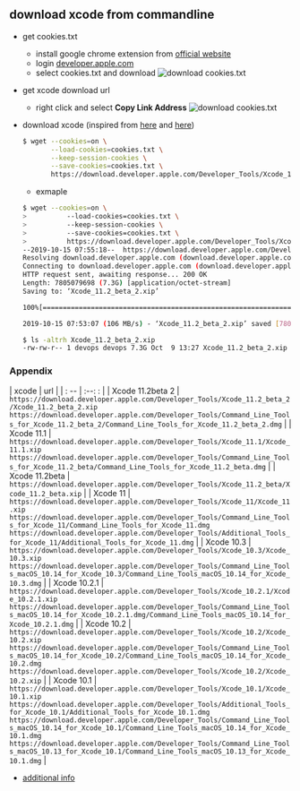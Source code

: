 ## download xcode from commandline
* get cookies.txt
    * install google chrome extension from [official website](https://chrome.google.com/webstore/detail/cookiestxt/njabckikapfpffapmjgojcnbfjonfjfg?hl=en)
    * login [developer.apple.com](https://developer.apple.com/download/more/)
    * select cookies.txt and download
    ![download cookies.txt](../../screenshot/cookies.txt-1.png)

* get xcode download url
    * right click and select **Copy Link Address**
    ![download cookies.txt](../../screenshot/cookies.txt-2.png)

* download xcode (inspired from [here](https://stackoverflow.com/a/4089758/2940319) and [here](https://stackoverflow.com/a/46020878/2940319))
    ```bash
    $ wget --cookies=on \
           --load-cookies=cookies.txt \
           --keep-session-cookies \
           --save-cookies=cookies.txt \
           https://download.developer.apple.com/Developer_Tools/Xcode_11.2_beta_2/Xcode_11.2_beta_2.xip
    ```
    * exmaple
    ```bash
    $ wget --cookies=on \
    >          --load-cookies=cookies.txt \
    >          --keep-session-cookies \
    >          --save-cookies=cookies.txt \
    >          https://download.developer.apple.com/Developer_Tools/Xcode_11.2_beta_2/Xcode_11.2_beta_2.xip
    --2019-10-15 07:55:18--  https://download.developer.apple.com/Developer_Tools/Xcode_11.2_beta_2/Xcode_11.2_beta_2.xip
    Resolving download.developer.apple.com (download.developer.apple.com)... 17.253.17.207, 17.253.17.211
    Connecting to download.developer.apple.com (download.developer.apple.com)|17.253.17.207|:443... connected.
    HTTP request sent, awaiting response... 200 OK
    Length: 7805079698 (7.3G) [application/octet-stream]
    Saving to: ‘Xcode_11.2_beta_2.xip’

    100%[===========================================================================================================>] 7,805,079,698  112MB/s   in 70s

    2019-10-15 07:53:07 (106 MB/s) - ‘Xcode_11.2_beta_2.xip’ saved [7805079698/7805079698]

    $ ls -altrh Xcode_11.2_beta_2.xip
    -rw-rw-r-- 1 devops devops 7.3G Oct  9 13:27 Xcode_11.2_beta_2.xip
    ```

### Appendix

| xcode            | url                                                                                                                                                                                                                                                                                                                                                                                                                                                                                                                                                      |
| : --             | :--:                                                                                                                                                          :                                                                                                                                                                                                                                                                                                                                                                                          |
| Xcode 11.2beta 2 | ```https://download.developer.apple.com/Developer_Tools/Xcode_11.2_beta_2/Xcode_11.2_beta_2.xip``` <br> ```https://download.developer.apple.com/Developer_Tools/Command_Line_Tools_for_Xcode_11.2_beta_2/Command_Line_Tools_for_Xcode_11.2_beta_2.dmg```                                                                                                                                                                                                                                                                                                 |
| Xcode 11.1       | ```https://download.developer.apple.com/Developer_Tools/Xcode_11.1/Xcode_11.1.xip``` <br> ```https://download.developer.apple.com/Developer_Tools/Command_Line_Tools_for_Xcode_11.2_beta/Command_Line_Tools_for_Xcode_11.2_beta.dmg```                                                                                                                                                                                                                                                                                                                   |
| Xcode 11.2beta   | ```https://download.developer.apple.com/Developer_Tools/Xcode_11.2_beta/Xcode_11.2_beta.xip```                                                                                                                                                                                                                                                                                                                                                                                                                                                           |
| Xcode 11         | ```https://download.developer.apple.com/Developer_Tools/Xcode_11/Xcode_11.xip``` <br> ```https://download.developer.apple.com/Developer_Tools/Command_Line_Tools_for_Xcode_11/Command_Line_Tools_for_Xcode_11.dmg``` <br> ```https://download.developer.apple.com/Developer_Tools/Additional_Tools_for_Xcode_11/Additional_Tools_for_Xcode_11.dmg```                                                                                                                                                                                                     |
| Xcode 10.3       | ```https://download.developer.apple.com/Developer_Tools/Xcode_10.3/Xcode_10.3.xip```<br> ```https://download.developer.apple.com/Developer_Tools/Command_Line_Tools_macOS_10.14_for_Xcode_10.3/Command_Line_Tools_macOS_10.14_for_Xcode_10.3.dmg```                                                                                                                                                                                                                                                                                                      |
| Xcode 10.2.1     | ```https://download.developer.apple.com/Developer_Tools/Xcode_10.2.1/Xcode_10.2.1.xip```<br> ```https://download.developer.apple.com/Developer_Tools/Command_Line_Tools_macOS_10.14_for_Xcode_10.2.1.dmg/Command_Line_Tools_macOS_10.14_for_Xcode_10.2.1.dmg```                                                                                                                                                                                                                                                                                          |
| Xcode 10.2       | ```https://download.developer.apple.com/Developer_Tools/Xcode_10.2/Xcode_10.2.xip```<br> ```https://download.developer.apple.com/Developer_Tools/Command_Line_Tools_macOS_10.14_for_Xcode_10.2/Command_Line_Tools_macOS_10.14_for_Xcode_10.2.dmg```   <br> ```https://download.developer.apple.com/Developer_Tools/Xcode_10.2/Xcode_10.2.xip```                                                                                                                                                                                                          |
| Xcode 10.1       | ```https://download.developer.apple.com/Developer_Tools/Xcode_10.1/Xcode_10.1.xip``` <br> ```https://download.developer.apple.com/Developer_Tools/Additional_Tools_for_Xcode_10.1/Additional_Tools_for_Xcode_10.1.dmg``` <br> ```https://download.developer.apple.com/Developer_Tools/Command_Line_Tools_macOS_10.14_for_Xcode_10.1/Command_Line_Tools_macOS_10.14_for_Xcode_10.1.dmg``` <br> ```https://download.developer.apple.com/Developer_Tools/Command_Line_Tools_macOS_10.13_for_Xcode_10.1/Command_Line_Tools_macOS_10.13_for_Xcode_10.1.dmg``` |

* [additional info](https://stackoverflow.com/a/44390183/2940319)
